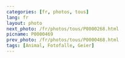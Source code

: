 ```yaml
---
categories: [fr, photos, tous]
lang: fr
layout: photo
next_photo: /fr/photos/tous/P0000268.html
picname: P0000469
prev_photo: /fr/photos/tous/P0000468.html
tags: [Animal, Fotofalle, Geier]
---
```

